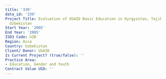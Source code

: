 ```yaml
---
title: '339'
data_id: '339'
Project Title: Evaluation of USAID Basic Education in Kyrgyzstan, Tajikistan, and
  Uzbekistan
Start Year: '2005'
End Year: '2005'
ISO3 Code: UZB
Region: Asia
Country: Uzbekistan
Client/ Donor: USAID
Is Current Project? (true/false): ''
Practice Area:
- Education, Gender and Youth
Contract Value USD: ''
---
```


